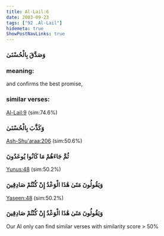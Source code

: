 ```yaml
---
title: Al-Lail:6
date: 2003-09-23
tags: ["92 .Al-Lail"]
hidemeta: true 
ShowPostNavLinks: true 
---
```

### وَصَدَّقَ بِالْحُسْنَىٰ
### meaning: 
and confirms the best promise,
### similar verses: 

[Al-Lail:9](/92/9) (sim:74.6%)

### وَكَذَّبَ بِالْحُسْنَىٰ

[Ash-Shu'araa:206](/26/206) (sim:50.6%)

### ثُمَّ جَاءَهُمْ مَا كَانُوا يُوعَدُونَ

[Yunus:48](/10/48) (sim:50.2%)

### وَيَقُولُونَ مَتَىٰ هَٰذَا الْوَعْدُ إِنْ كُنْتُمْ صَادِقِينَ

[Yaseen:48](/36/48) (sim:50.2%)

### وَيَقُولُونَ مَتَىٰ هَٰذَا الْوَعْدُ إِنْ كُنْتُمْ صَادِقِينَ

Our AI only can find similar verses with similarity score > 50% 
